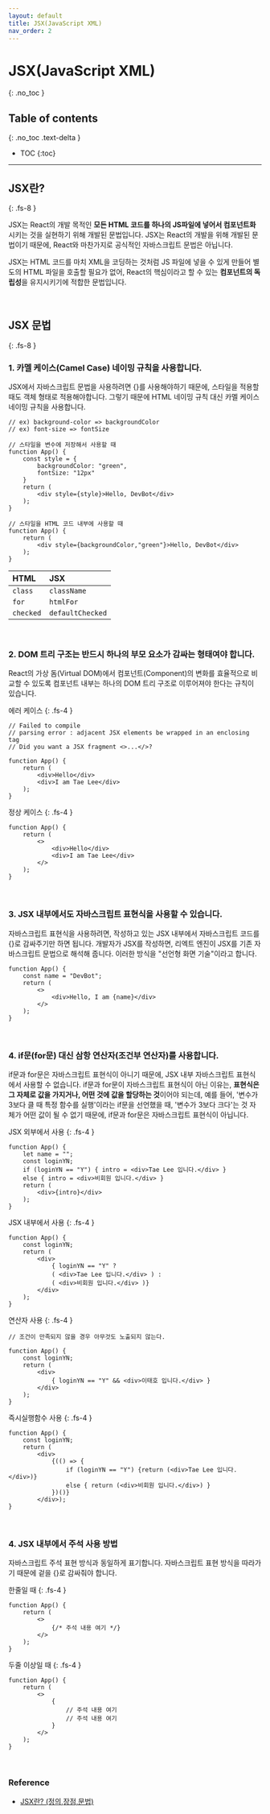 ```yaml
---
layout: default
title: JSX(JavaScript XML)
nav_order: 2
---
```


# JSX(JavaScript XML)
{: .no_toc }

## Table of contents
{: .no_toc .text-delta }

- TOC
{:toc}

---

## JSX란?
{: .fs-8 }

JSX는 React의 개발 목적인 **모든 HTML 코드를 하나의 JS파일에 넣어서 컴포넌트화**시키는 것을 실현하기 위해 개발된 문법입니다. JSX는 React의 개발을 위해 개발된 문법이기 때문에, React와 마찬가지로 공식적인 자바스크립트 문법은 아닙니다.

JSX는 HTML 코드를 마치 XML을 코딩하는 것처럼 JS 파일에 넣을 수 있게 만들어 별도의 HTML 파일을 호출할 필요가 없어, React의 핵심이라고 할 수 있는 **컴포넌트의 독립성**을 유지시키기에 적합한 문법입니다.

&nbsp;

## JSX 문법
{: .fs-8 }

### 1. 카멜 케이스(Camel Case) 네이밍 규칙을 사용합니다.
JSX에서 자바스크립트 문법을 사용하려면 {}를 사용해야하기 때문에, 스타일을 적용할 때도 객체 형태로 적용해야합니다. 그렇기 때문에 HTML 네이밍 규칙 대신 카멜 케이스 네이밍 규칙을 사용합니다.

```
// ex) background-color => backgroundColor
// ex) font-size => fontSize

// 스타일을 변수에 저장해서 사용할 때
function App() {
    const style = {
        backgroundColor: "green",
        fontSize: "12px"
    }
    return (
        <div style={style}>Hello, DevBot</div>
    );
}

// 스타일을 HTML 코드 내부에 사용할 때
function App() {
    return (
        <div style={backgroundColor,"green"}>Hello, DevBot</div>
    );
}
```

| HTML           | JSX                  | 
|:---------------|:---------------------| 
| `class`        | `className`          | 
| `for`          | `htmlFor`            | 
| `checked`      | `defaultChecked`     | 

&nbsp;

### 2. DOM 트리 구조는 반드시 하나의 부모 요소가 감싸는 형태여야 합니다.
React의 가상 돔(Virtual DOM)에서 컴포넌트(Component)의 변화를 효율적으로 비교할 수 있도록 컴포넌트 내부는 하나의 DOM 트리 구조로 이루어져야 한다는 규칙이 있습니다.

에러 케이스
{: .fs-4 }

```
// Failed to compile
// parsing error : adjacent JSX elements be wrapped in an enclosing tag
// Did you want a JSX fragment <>...</>?

function App() {
    return (
        <div>Hello</div>
        <div>I am Tae Lee</div>
    );
}
```

정상 케이스
{: .fs-4 }

```
function App() {
    return (
        <>
            <div>Hello</div>
            <div>I am Tae Lee</div>
        </>
    );
}
```

&nbsp;

### 3. JSX 내부에서도 자바스크립트 표현식을 사용할 수 있습니다.
자바스크립트 표현식을 사용하려면, 작성하고 있는 JSX 내부에서 자바스크립트 코드를 {}로 감싸주기만 하면 됩니다. 개발자가 JSX를 작성하면, 리엑트 엔진이 JSX를 기존 자바스크립트 문법으로 해석해 줍니다. 이러한 방식을 "선언형 화면 기술"이라고 합니다.

```
function App() {
    const name = "DevBot";
    return (
        <>
            <div>Hello, I am {name}</div>
        </>
    );
}
```

&nbsp;

### 4. if문(for문) 대신 삼항 연산자(조건부 연산자)를 사용합니다.
if문과 for문은 자바스크립트 표현식이 아니기 때문에, JSX 내부 자바스크립트 표현식에서 사용할 수 없습니다. if문과 for문이 자바스크립트 표현식이 아닌 이유는, **표현식은 그 자체로 값을 가지거나, 어떤 것에 값을 할당하는 것**이어야 되는데, 예를 들어, '변수가 3보다 클 때 특정 함수를 실행'이라는 if문을 선언했을 때, '변수가 3보다 크다'는 것 자체가 어떤 값이 될 수 없기 때문에, if문과 for문은 자바스크립트 표현식이 아닙니다.

JSX 외부에서 사용
{: .fs-4 }

```
function App() {
    let name = "";
    const loginYN;
    if (loginYN == "Y") { intro = <div>Tae Lee 입니다.</div> }
    else { intro = <div>비회원 입니다.</div> }
    return (
        <div>{intro}</div>  
    );
}
```

JSX 내부에서 사용
{: .fs-4 }

```
function App() {
    const loginYN;
    return (
        <div>
            { loginYN == "Y" ? 
            ( <div>Tae Lee 입니다.</div> ) : 
            ( <div>비회원 입니다.</div> )}
        </div>
    );
}
```

연산자 사용
{: .fs-4 }

```
// 조건이 만족되지 않을 경우 아무것도 노출되지 않는다.

function App() {
    const loginYN;
    return (
        <div>
            { loginYN == "Y" && <div>이태호 입니다.</div> }
        </div>
    );
}
```

즉시실행함수 사용
{: .fs-4 }

```
function App() {
    const loginYN;
    return (
        <div>
            {(() => {
                if (loginYN == "Y") {return (<div>Tae Lee 입니다.</div>)}
                else { return (<div>비회원 입니다.</div>) }
            })()}
        </div>);
}
```

&nbsp;

### 4. JSX 내부에서 주석 사용 방법
자바스크립트 주석 표현 방식과 동일하게 표기합니다. 자바스크립트 표현 방식을 따라가기 때문에 겉을 {}로 감싸줘야 합니다.

한줄일 때
{: .fs-4 }

```
function App() {
    return (
        <>
            {/* 주석 내용 여기 */}
        </>
    );
}
```

두줄 이상일 때
{: .fs-4 }

```
function App() {
    return (
        <>
            {
                // 주석 내용 여기
                // 주석 내용 여기
            }
        </>
    );
}
```

&nbsp;

### Reference
- [JSX란? (정의,장점,문법)](https://goddaehee.tistory.com/296)